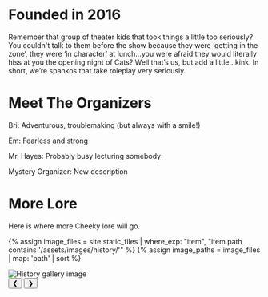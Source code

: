 # Founded in 2016

Remember that group of theater kids that took things a little too seriously? You couldn't talk to them before the show because they were ‘getting in the zone’, they were ‘in character’ at lunch…you were afraid they would literally hiss at you the opening night of Cats? Well that’s us, but add a little...kink. In short, we’re spankos that take roleplay very seriously.

# Meet The Organizers

Bri: Adventurous, troublemaking (but always with a smile!)

Em: Fearless and strong

Mr. Hayes: Probably busy lecturing somebody

Mystery Organizer: New description

# More Lore

Here is where more Cheeky lore will go.
        
{% assign image_files = site.static_files | where_exp: "item", "item.path contains '/assets/images/history/'" %}
{% assign image_paths = image_files | map: 'path' | sort %}

<div class="content-limiter">
    <div class="history-gallery" data-images='{{ image_paths | jsonify }}'>
        <div class="gallery-image-container">
            <img class="gallery-image" src="" alt="History gallery image">
        </div>
        <button class="gallery-nav prev" aria-label="Previous image">&#10094;</button>
        <button class="gallery-nav next" aria-label="Next image">&#10095;</button>
        <div class="gallery-counter"></div>
    </div>
</div>
